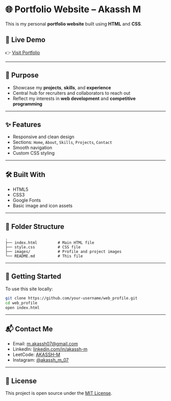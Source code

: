 # 🌐 Portfolio Website – Akassh M

This is my personal **portfolio website** built using **HTML** and **CSS**.

## 🔗 Live Demo
👉 [Visit Portfolio](https://akassh-m.github.io/web_profile/)

---

## 🎯 Purpose

- Showcase my **projects**, **skills**, and **experience**
- Central hub for recruiters and collaborators to reach out
- Reflect my interests in **web development** and **competitive programming**

---

## ✨ Features

- Responsive and clean design
- Sections: `Home`, `About`, `Skills`, `Projects`, `Contact`
- Smooth navigation
- Custom CSS styling

---

## 🛠️ Built With

- HTML5
- CSS3
- Google Fonts
- Basic image and icon assets

---

## 📂 Folder Structure

```
.
├── index.html         # Main HTML file
├── style.css          # CSS file
├── images/            # Profile and project images
└── README.md          # This file
```

---

## 🚀 Getting Started

To use this site locally:

```bash
git clone https://github.com/your-username/web_profile.git
cd web_profile
open index.html
```

---

## 📬 Contact Me

- Email: [m.akassh07@gmail.com](mailto:m.akassh07@gmail.com)
- LinkedIn: [linkedin.com/in/akassh-m](https://www.linkedin.com/in/akassh-m/)
- LeetCode: [AKASSH-M](https://leetcode.com/AKASSH-M/)
- Instagram: [@akassh_m_07](https://www.instagram.com/akassh_m_07/)

---

## 📄 License

This project is open source under the [MIT License](LICENSE).
